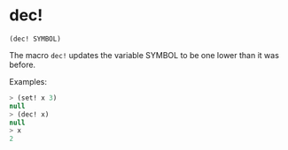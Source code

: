 # dec!

`(dec! SYMBOL)`

The macro `dec!` updates the variable SYMBOL to be one lower than it
was before.

Examples:

```lisp
> (set! x 3)
null
> (dec! x)
null
> x
2
```
